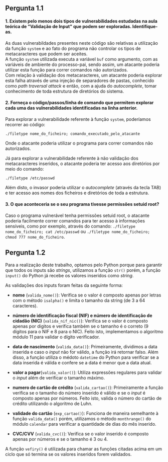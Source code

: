 ## Pergunta 1.1 ##
 #### 1. Existem pelo menos dois tipos de vulnerabilidades estudadas na aula teórica de "Validação de Input" que podem ser exploradas. Identifique-as. ####
As duas vulnerabildades presentes neste código são relativas a utilização da função `system` e ao fato do programa não controlar os tipos de metacaracteres que podem ser aceites.  
A função `system` utilizada executa a variável `buf` como argumento, com as variáveis de ambiente do processo-pai, sendo assim, um atacante poderia utilizar esta função para correr comandos não autorizados.  
Com relação à validação dos metacaracteres, um atacante poderia explorar esta falha através de uma injeção de separadores de pastas, conhecido como *path traversal attack* e então, com a ajuda do *autocomplete*, tomar conhecimento de toda estrutura de diretórios do sistema.


#### 2. Forneça o código/passos/linha de comando que permitem explorar cada uma das vulnerabilidades identificadas na linha anterior. ####
Para explorar a vulnerabilidade referente à função `system`, poderíamos recorrer ao código:

`./filetype nome_do_ficheiro; comando_executado_pelo_atacante`

Onde o atacante poderia utilizar o programa para correr comandos não autorizados.

Já para explorar a vulnerabilidade referente à não validação dos metacaracteres inseridos, o atacante poderia ter acesso aos diretórios por meio do comando:

`./filetype /etc/passwd`

Além disto, o invasor poderia utilizar o *autocomplete* (através da tecla TAB) e ter acesso aos nomes dos ficheiros e diretórios de toda a estrutura.

#### 3. O que aconteceria se o seu programa tivesse permissões setuid root? ####
Caso o programa vulnerável tenha permissões setuid root, o atacante poderia facilmente correr comandos para ter acesso à informações sensíveis, como por exemplo, através do comando: `./filetype nome_do_ficheiro; cat /etc/passwd` ou `./filetype nome_do_ficheiro; chmod 777 nome_do_ficheiro`.

 ## Pergunta 1.2 ##
 
Para a realização deste trabalho, optamos pelo Python porque para garantir que todos os inputs são *strings*, utilizamos a função `str()` porém, a função `input()` do Python já recebe os valores inseridos como *string*.

As validações dos inputs foram feitas da seguinte forma:

+ **nome** (`valida_nome()`): Verifica se o valor é composto apenas por letras com o método `isalpha()` e limita o tamanho da string (de 3 a 64 caracteres).

+ **número de identificação fiscal (NIF) e número de identificação de cidadão (NIC)** (`valida_nif_nic()`): Verifica se o valor é composto apenas por digitos e verifica também se o tamanho é o correto (9 dígitos para o NIF e 8 para o NIC). Feito isto, implementamos o algoritmo módulo 11 para validar o dígito verificador.

+ **data de nascimento** (`valida_data()`): Primeiramente, dividimos a data inserida e caso o *input* não for válido, a função irá retornar falso. Além disso, a função utiliza o médoto `datetime` do Python para verificar se a data inserida é válida e confere se a data é menor que a data atual.

+ **valor a pagar**(`valida_valor()`): Utiliza expressões regulares para validar o *input* além de verificar o tamanho máximo.

+ **numero de cartão de crédito** (`valida_cartao()`): Primeiramente a função verifica se o tamanho do número inserido é válido e se o *input* é composto apenas por números. Feito isto, valida o número do cartão de crédito utilizando o algoritmo de Luhn.

+ **validade do cartão** (`exp_cartao()`): Funciona de maneira semelhante à função `valida_data()` porém, utilizamos o método `monthrange()` do módulo `calendar` para verificar a quantidade de dias do mês inserido.

+ **CVC/CVV** (`valida_cvc()`): Verifica se o valor inserido é composto apenas por números e se o tamanho é 3 ou 4.

A função `vefiry()` é utilizada para chamar as funções citadas acima em um ciclo que só termina se os valores inseridos forem validados. 
